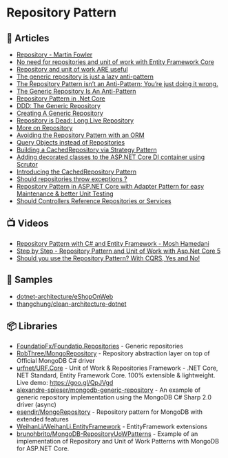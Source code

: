 # Repository Pattern

## 📕 Articles
- [Repository - Martin Fowler](https://martinfowler.com/eaaCatalog/repository.html)
- [No need for repositories and unit of work with Entity Framework Core](https://gunnarpeipman.com/ef-core-repository-unit-of-work/) 
- [Repository and unit of work ARE useful](https://dotnetfalcon.com/repository-and-unit-of-work-are-useful/) 
- [The generic repository is just a lazy anti-pattern](https://www.ben-morris.com/why-the-generic-repository-is-just-a-lazy-anti-pattern/)
- [The Repository Pattern isn’t an Anti-Pattern; You’re just doing it wrong.](https://brianbu.com/2019/09/25/the-repository-pattern-isnt-an-anti-pattern-youre-just-doing-it-wrong/)
- [The Generic Repository Is An Anti-Pattern](https://blog.sapiensworks.com/post/2012/03/05/The-Generic-Repository-Is-An-Anti-Pattern.aspx)
- [Repository Pattern in .Net Core](https://www.programmingwithwolfgang.com/repository-pattern-net-core/)
- [DDD: The Generic Repository](http://codebetter.com/gregyoung/2009/01/16/ddd-the-generic-repository/)
- [Creating A Generic Repository](https://medium.com/@morgankenyon/tinroll-4-creating-a-generic-repository-9846c72e11ec)
- [Repository is Dead: Long Live Repository](http://codebetter.com/gregyoung/2009/04/23/repository-is-dead-long-live-repository/)
- [More on Repository](http://codebetter.com/gregyoung/2009/04/24/more-on-repository/)
- [Avoiding the Repository Pattern with an ORM](https://codeopinion.com/avoiding-the-repository-pattern-with-an-orm/)
- [Query Objects instead of Repositories](https://codeopinion.com/query-objects-instead-of-repositories/)
- [Building a CachedRepository via Strategy Pattern](https://ardalis.com/building-a-cachedrepository-via-strategy-pattern/?utm_sq=glv8x7culc)
- [Adding decorated classes to the ASP.NET Core DI container using Scrutor](https://andrewlock.net/adding-decorated-classes-to-the-asp.net-core-di-container-using-scrutor/)
- [Introducing the CachedRepository Pattern](https://ardalis.com/introducing-the-cachedrepository-pattern/)
- [Should repositories throw exceptions ?](https://minasami.com/2020/09/14/should-repositories-throw-exceptions.html)
- [Repository Pattern in ASP.NET Core with Adapter Pattern for easy Maintenance & better Unit Testing](https://procodeguide.com/programming/repository-pattern-in-aspnet-core/)
- [Should Controllers Reference Repositories or Services](https://ardalis.com/should-controllers-reference-repositories-services/)
## 📺 Videos
- [Repository Pattern with C# and Entity Framework - Mosh Hamedani](https://www.youtube.com/watch?v=rtXpYpZdOzM)
- [Step by Step - Repository Pattern and Unit of Work with Asp.Net Core 5](https://www.youtube.com/watch?v=-jcf1Qq8A-4)
- [Should you use the Repository Pattern? With CQRS, Yes and No!](https://www.youtube.com/watch?v=01lygxvbao4)

## 🚀 Samples
- [dotnet-architecture/eShopOnWeb](https://github.com/dotnet-architecture/eShopOnWeb/blob/15bd78ee5b753a51fd9f8214a6ee8f5007e2d40f/src/Infrastructure/Data/EfRepository.cs)
- [thangchung/clean-architecture-dotnet](https://github.com/thangchung/clean-architecture-dotnet/blob/main/src/N8T.Infrastructure.EfCore/Repository.cs)
## 📦 Libraries
- [FoundatioFx/Foundatio.Repositories](https://github.com/FoundatioFx/Foundatio.Repositories) - Generic repositories
- [RobThree/MongoRepository](https://github.com/RobThree/MongoRepository) - Repository abstraction layer on top of Official MongoDB C# driver
- [urfnet/URF.Core](https://github.com/urfnet/URF.Core) - Unit of Work & Repositories Framework - .NET Core, NET Standard, Entity Framework Core. 100% extensible & lightweight. Live demo: https://goo.gl/QpJVgd
- [alexandre-spieser/mongodb-generic-repository](https://github.com/alexandre-spieser/mongodb-generic-repository) - An example of generic repository implementation using the MongoDB C# Sharp 2.0 driver (async)
- [esendir/MongoRepository](https://github.com/esendir/MongoRepository) - Repository pattern for MongoDB with extended features
- [WeihanLi/WeihanLi.EntityFramework](https://github.com/WeihanLi/WeihanLi.EntityFramework) - EntityFramework extensions
- [brunohbrito/MongoDB-RepositoryUoWPatterns](https://github.com/brunohbrito/MongoDB-RepositoryUoWPatterns) - Example of an implementation of Repository and Unit of Work Patterns with MongoDB for ASP.NET Core.
